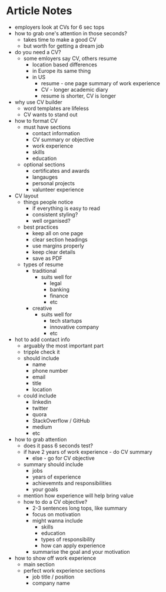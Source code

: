 # Article Notes

- employers look at CVs for 6 sec tops
- how to grab one's attention in those seconds?
  - takes time to make a good CV
  - but worth for getting a dream job
- do you need a CV?
  - some emloyers say CV, others resume
    - location based differences
    - in Europe its same thing
    - in US
      - resume - one page summary of work experience
      - CV - longer academic diary
      - resume is shorter, CV is longer
- why use CV builder
  - word templates are lifeless
  - CV wants to stand out
- how to format CV
  - must have sections
    - contact information
    - CV summary or objective
    - work experience
    - skills
    - education
  - optional sections
    - certificates and awards
    - langauges
    - personal projects
    - valunteer experience
- CV layout
  - things people notice
    - if everything is easy to read
    - consistent styling?
    - well organised?
  - best practices
    - keep all on one page
    - clear section headings
    - use margins properly
    - keep clear details
    - save as PDF
  - types of resume
    - traditional
      - suits well for
        - legal
        - banking
        - finance
        - etc
    - creative
      - suits well for
        - tech startups
        - innovative company
        - etc
- hot to add contact info
  - arguably the most important part
  - tripple check it
  - should include
    - name
    - phone number
    - email
    - title
    - location
  - could include
    - linkedin
    - twitter
    - quora
    - StackOverflow / GitHub
    - medium
    - etc
- how to grab attention
  - does it pass 6 seconds test?
  - if have 2 years of work experience - do CV summary
    - else - go for CV objective
  - summary should include
    - jobs
    - years of experience
    - achievemnts and responsibilities
    - your goals
  - mention how experience will help bring value
  - how to do a CV objective?
    - 2-3 sentences long tops, like summary
    - focus on motivation
    - might wanna include
      - skills
      - education
      - types of responsibility
      - how can apply experience
    - summarise the goal and your motivation
- how to show off work experience
  - main section
  - perfect work experience sections
    - job title / position
    - company name
